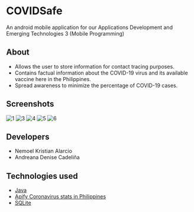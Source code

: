 # COVIDSafe
An android mobile application for our Applications Development and Emerging Technologies 3 (Mobile Programming)

## About
* Allows the user to store information for contact tracing purposes.
* Contains factual information about the COVID-19 virus and its available vaccine here in the Philippines.
* Spread awareness to minimize the percentage of COVID-19 cases.

## Screenshots
![1](https://github.com/andreanadenisec/COVIDSafe/assets/69505388/fdc158d7-db4e-4de8-a452-50947097459a)
![3](https://github.com/andreanadenisec/COVIDSafe/assets/69505388/2ea8ead3-8edd-433d-83f3-178b8bad823a)
![4](https://github.com/andreanadenisec/COVIDSafe/assets/69505388/5f27a2ad-208b-4b1c-8c91-9b6639d51849)
![5](https://github.com/andreanadenisec/COVIDSafe/assets/69505388/1c73bf59-a434-4cb9-aef4-37c4ff623ca2)
![6](https://github.com/andreanadenisec/COVIDSafe/assets/69505388/ac5c511a-5507-4418-ab74-ab8b128d458a)


## Developers
* Nemoel Kristian Alarcio
* Andreana Denise Cadeliña

## Technologies used
* [Java](https://dev.java/)
* [Apify Coronavirus stats in Philippines](https://apify.com/katerinahronik/covid-philippines)
* [SQLite](https://www.sqlite.org/index.html)
